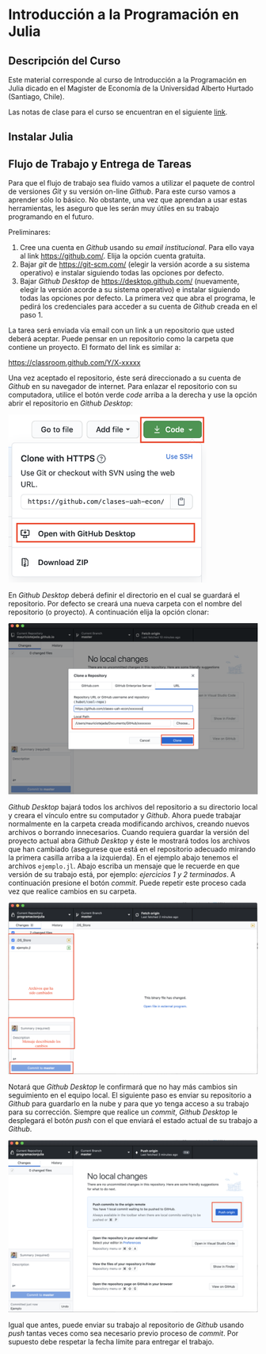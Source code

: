 # Introducción a la Programación en Julia

## Descripción del Curso

Este material  corresponde al curso de Introducción a la Programación en Julia dicado en el Magister de Economía de la Universidad Alberto Hurtado (Santiago, Chile).

Las notas de clase para el curso se encuentran en el siguiente [link](https://mauriciotejada.com/programacionjulia/).

## Instalar Julia



## Flujo de Trabajo y Entrega de Tareas

Para que el flujo de trabajo sea fluido vamos a utilizar el paquete de control de versiones *Git* y su versión on-line *Github*. Para este curso vamos a aprender sólo lo básico. No obstante, una vez que aprendan a usar estas herramientas, les aseguro que les serán muy útiles en su trabajo programando en el futuro. 

Preliminares:

1. Cree una cuenta en *Github* usando su *email institucional*. Para ello vaya al link https://github.com/. Elija la opción cuenta gratuita.
2. Bajar *git* de https://git-scm.com/ (elegir la versión acorde a su sistema operativo) e instalar siguiendo todas las opciones por defecto.
3. Bajar *Github Desktop* de https://desktop.github.com/ (nuevamente, elegir la versión acorde a su sistema operativo) e instalar siguiendo todas las opciones por defecto. La primera vez que abra el programa, le pedirá los credenciales para acceder a su cuenta de *Github* creada en el paso 1.

La tarea será enviada vía email con un link a un repositorio que usted deberá aceptar. Puede pensar en un repositorio como la carpeta que contiene un proyecto. El formato del link es similar a:

https://classroom.github.com/Y/X-xxxxx

Una vez aceptado el repositorio, éste será direccionado a su cuenta de *Github* en su navegador de internet. Para enlazar el repositorio con su computadora, utilice el botón verde *code* arriba a la derecha y use la opción abrir el repositorio en *Github Desktop*:

<img src="./figs/github_open_githubdesktop.png" alt="" width="400"/>

En *Github Desktop* deberá definir el directorio en el cual se guardará el repositorio. Por defecto se creará una nueva carpeta con el nombre del repositorio (o proyecto). A continuación elija la opción clonar:

![](./figs/githubdesktop_setprojectfolder.png)

*Github Desktop* bajará todos los archivos del repositorio a su directorio local y creara el vínculo entre su computador y *Github*. Ahora puede trabajar normalmente en la carpeta creada modificando archivos, creando nuevos archivos o borrando innecesarios. Cuando requiera guardar la versión del proyecto actual abra *Github Desktop* y éste le mostrará todos los archivos que han cambiado (asegurese que está en el repositorio adecuado mirando la primera casilla arriba a la izquierda). En el ejemplo abajo tenemos el archivos `ejemplo.jl`. Abajo escriba un mensaje que le recuerde en que versión de su trabajo está, por ejemplo: *ejercicios 1 y 2 terminados*. A continuación presione el botón *commit*. Puede repetir este proceso cada vez que realice cambios en su carpeta.

![](./figs/githubdesktop_gitcommit.png)

Notará que *Github Desktop* le confirmará que no hay más cambios sin seguimiento en el equipo local. El siguiente paso es enviar su repositorio a *Github* para guardarlo en la nube y para que yo tenga acceso a su trabajo para su corrección. Siempre que realice un *commit*,  *Github Desktop* le desplegará el botón *push* con el que enviará el estado actual de su trabajo a *Github*.

![](./figs/githubdesktop_push.png)

Igual que antes, puede enviar su trabajo al repositorio de *Github* usando *push* tantas veces como sea necesario previo proceso de *commit*. Por supuesto debe respetar la fecha límite para entregar el trabajo. 